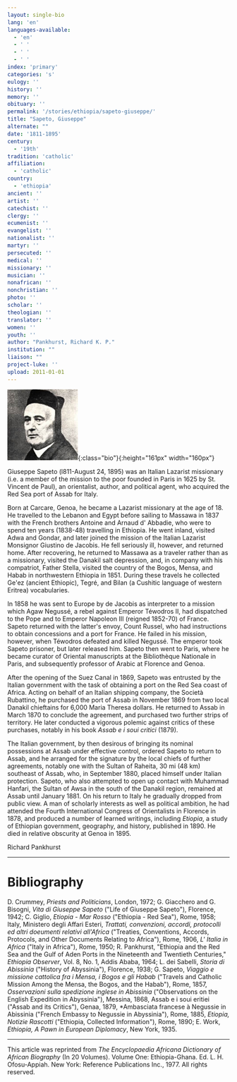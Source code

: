 ```yaml
---
layout: single-bio
lang: 'en'
languages-available:
  - 'en'
  - ' '
  - ' '
  - ' '
index: 'primary'
categories: 's'
eulogy: ''
history: ''
memory: ''
obituary: ''
permalink: '/stories/ethiopia/sapeto-giuseppe/'
title: "Sapeto, Giuseppe"
alternate: ""
date: '1811-1895'
century:
  - '19th'
tradition: 'catholic'
affiliation:
  - 'catholic'
country:
  - 'ethiopia'
ancient: ''
artist: ''
catechist: ''
clergy: ''
ecumenist: ''
evangelist: ''
nationalist: ''
martyr: ''
persecuted: ''
medical: ''
missionary: ''
musician: ''
nonafrican: ''
nonchristian: ''
photo: ''
scholar: ''
theologian: ''
translator: ''
women: ''
youth: ''
author: "Pankhurst, Richard K. P."
institution: ""
liaison: ""
project-luke: ''
upload: 2011-01-01
---
```


![Giuseppe Sapeto](/images/bio-pics/ethiopia/sapeto-giuseppe/sapeto.jpg){:class="bio"}{:height="161px" width="160px"}

Giuseppe Sapeto (l811-August 24, 1895) was an Italian Lazarist missionary (i.e. a member of the mission to the poor founded in Paris in 1625 by St. Vincent de Paul), an orientalist, author, and political agent, who acquired the Red Sea port of Assab for Italy.

Born at Carcare, Genoa, he became a Lazarist missionary at the age of 18. He travelled to the Lebanon and Egypt before sailing to Massawa in 1837 with the French brothers Antoine and Arnaud d' Abbadie, who were to spend ten years (1838-48) travelling in Ethiopia. He went inland, visited Adwa and Gondar, and later joined the mission of the Italian Lazarist Monsignor Giustino de Jacobis. He fell seriously ill, however, and returned home. After recovering, he returned to Massawa as a traveler rather than as a missionary, visited the Danakil salt depression, and, in company with his compatriot, Father Stella, visited the country of the Bogos, Mensa, and Habab in northwestern Ethiopia in 1851. During these travels he collected Ge'ez (ancient Ethiopic), Tegré, and Bilan (a Cushitic language of western Eritrea) vocabularies.

In 1858 he was sent to Europe by de Jacobis as interpreter to a mission which Agaw Negussé, a rebel against Emperor Téwodros II, had dispatched to the Pope and to Emperor Napoleon III (reigned 1852-70) of France. Sapeto returned with the latter's envoy, Count Russel, who had instructions to obtain concessions and a port for France. He failed in his mission, however, when Téwodros defeated and killed Negussé. The emperor took Sapeto prisoner, but later released him. Sapeto then went to Paris, where he became curator of Oriental manuscripts at the Bibliothèque Nationale in Paris, and subsequently professor of Arabic at Florence and Genoa.

After the opening of the Suez Canal in 1869, Sapeto was entrusted by the Italian government with the task of obtaining a port on the Red Sea coast of Africa. Acting on behalf of an Italian shipping company, the Società Rubattino, he purchased the port of Assab in November 1869 from two local Danakil chieftains for 6,000 Maria Theresa dollars. He returned to Assab in March 1870 to conclude the agreement, and purchased two further strips of territory. He later conducted a vigorous polemic against critics of these purchases, notably in his book *Assab e i soui critici* (1879).

The Italian government, by then desirous of bringing its nominal possessions at Assab under effective control, ordered Sapeto to return to Assab, and he arranged for the signature by the local chiefs of further agreements, notably one with the Sultan of Raheita, 30 mi (48 km) southeast of Assab, who, in September 1880, placed himself under Italian protection. Sapeto, who also attempted to open up contact with Muhammad Hanfari, the Sultan of Awsa in the south of the Danakil region, remained at Assab until January 1881. On his return to Italy he gradually dropped from public view. A man of scholarly interests as well as political ambition, he had attended the Fourth International Congress of Orientalists in Florence in 1878, and produced a number of learned writings, including *Etiopia*, a study of Ethiopian government, geography, and history, published in 1890. He died in relative obscurity at Genoa in 1895.

Richard Pankhurst

---

# Bibliography

D. Crummey, *Priests and Politicians*, London, 1972; G. Giacchero and G. Bisogni, *Vita di Giuseppe Sapeto* ("Life of Giuseppe Sapeto"), Florence, 1942; C. Giglio, *Etiopia - Mar Rosso* ("Ethiopia - Red Sea"), Rome, 1958; Italy, Ministero degli Affari Esteri, *Trattati, convenzioni, accordi, protocolli ed altri doeumenti relativi all'Africa* ("Treaties, Conventions, Accords, Protocols, and Other Documents Relating to Africa"), Rome, 1906, *L' Italia in Africa* ("Italy in Africa"), Rome, 1950; R. Pankhurst, "Ethiopia and the Red Sea and the Gulf of Aden Ports in the Nineteenth and Twentieth Centuries," *Ethiopia Observer*, Vol. 8, No. 1, Addis Ababa, 1964; L. dei SabeIli, *Storia di Abissinia* ("History of Abyssinia"), Florence, 1938; G. Sapeto, *Viaggio e missione cattolica fra i Mensa, i Bogos e gli Habab* ("Travels and Catholic Mission Among the Mensa, the Bogos, and the Habab"), Rome, 1857, *Osservazioni sulla spedizione inglese in Abissinia* ("Observations on the English Expedition in Abyssinia"), Messina, 1868, Assab e i soui eritiei ("Assab and its Critics"), Genaa, 1879, *Ambasciata francese à Negussie in Abissinia ("French Embassy to Negussie in Abyssinia"), Rome, 1885, *Etiopia, Notizie Rascotti* ("Ethiopia, Collected Information"), Rome, 1890; E. Work, *Ethiopia, A Pawn in European Diplomacy*, New York, 1935.

---

This article was reprinted from *The Encyclopaedia Africana Dictionary of African Biography* (In 20 Volumes). Volume One: Ethiopia-Ghana. Ed. L. H. Ofosu-Appiah. New York: Reference Publications Inc., 1977.  All rights reserved.